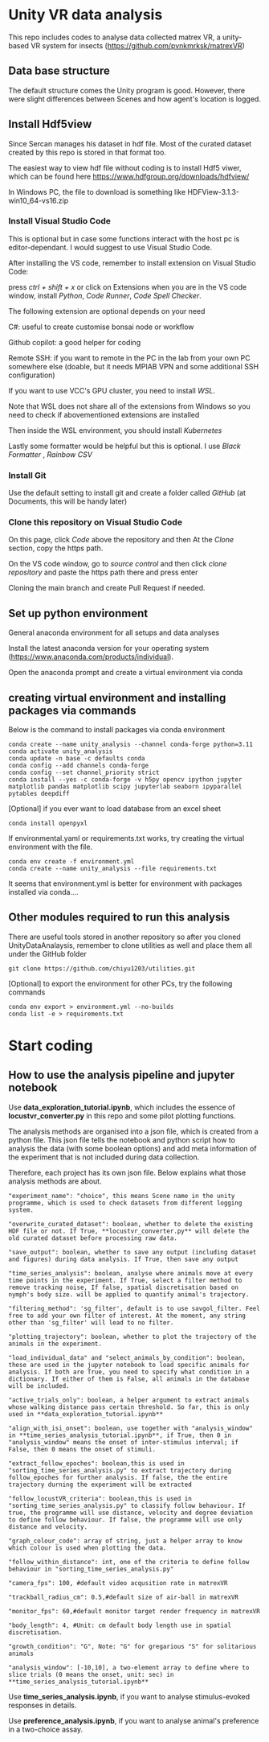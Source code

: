 # Unity VR data analysis

This repo includes codes to analyse data collected matrex VR, a unity-based VR system for insects (https://github.com/pvnkmrksk/matrexVR)

## Data base structure
The default structure comes the Unity program is good. However, there were slight differences between Scenes and how agent's location is logged.

## Install Hdf5view

Since Sercan manages his dataset in hdf file. Most of the curated dataset created by this repo is stored in that format too.

The easiest way to view hdf file without coding is to install Hdf5 viwer, which can be found here <https://www.hdfgroup.org/downloads/hdfview/>

In Windows PC, the file to download is something like HDFView-3.1.3-win10_64-vs16.zip

### Install Visual Studio Code

This is optional but in case some functions interact with the host pc is editor-dependant. I would suggest to use Visual Studio Code.

After installing the VS code, remember to install extension on Visual Studio Code: 

press *ctrl + shift + x* or click on Extensions when you are in the VS code window, install _Python_, _Code Runner_, *Code Spell Checker*.

The following extension are optional depends on your need

C#: useful to create customise bonsai node or workflow

Github copilot: a good helper for coding

Remote SSH: if you want to remote in the PC in the lab from your own PC somewhere else (doable, but it needs MPIAB VPN and some additional SSH configuration)

If you want to use VCC's GPU cluster, you need to install _WSL_.

Note that WSL does not share all of the extensions from Windows so you need to check if abovementioned extensions are installed

Then inside the WSL environment, you should install _Kubernetes_

Lastly some formatter would be helpful but this is optional. I use _Black Formatter_ , _Rainbow CSV_


### Install Git

Use the default setting to install git and create a folder called *GitHub* (at Documents, this will be handy later)


### Clone this repository on Visual Studio Code

On this page, click *Code* above the repository and then At the *Clone* section, copy the https path.

On the VS code window, go to *source control* and then click *clone repository* and paste the https path there and press enter

Cloning the main branch and create Pull Request if needed.

## Set up python environment

General anaconda environment for all setups and data analyses

Install the latest anaconda version for your operating system (https://www.anaconda.com/products/individual).

Open the anaconda prompt and create a virtual environment via conda

## creating virtual environment and installing packages via commands

Below is the command to install packages via conda environment 

```
conda create --name unity_analysis --channel conda-forge python=3.11
conda activate unity_analysis
conda update -n base -c defaults conda
conda config --add channels conda-forge
conda config --set channel_priority strict
conda install --yes -c conda-forge -v h5py opencv ipython jupyter matplotlib pandas matplotlib scipy jupyterlab seaborn ipyparallel pytables deepdiff
```
[Optional] if you ever want to load database from an excel sheet
```
conda install openpyxl
```

If environmental.yaml or requirements.txt works, try creating the virtual environment with the file.
```
conda env create -f environment.yml
conda create --name unity_analysis --file requirements.txt
```
It seems that environment.yml is better for environment with packages installed via conda....

## Other modules required to run this analysis

There are useful tools stored in another repository so after you cloned UnityDataAnalaysis, remember to clone utilities as well and place them all under the GitHub folder

```
git clone https://github.com/chiyu1203/utilities.git
```
[Optional] to export the environment for other PCs, try the following commands
```
conda env export > environment.yml --no-builds
conda list -e > requirements.txt
```
# Start coding

## How to use the analysis pipeline and jupyter notebook

Use **data_exploration_tutorial.ipynb**, which includes the essence of **locustvr_converter.py** in this repo and some pilot plotting functions.

The analysis methods are organised into a json file, which is created from a python file. This json file tells the notebook and python script how to analysis the data (with some boolean options) and add meta information of the experiment that is not included during data collection.

Therefore, each project has its own json file. Below explains what those analysis methods are about.

    "experiment_name": "choice", this means Scene name in the unity programme, which is used to check datasets from different logging system.

    "overwrite_curated_dataset": boolean, whether to delete the existing HDF file or not. If True, **locustvr_converter.py** will delete the old curated dataset before processing raw data.

    "save_output": boolean, whether to save any output (including dataset and figures) during data analysis. If True, then save any output

    "time_series_analysis": boolean, analyse where animals move at every time points in the experiment. If True, select a filter method to remove tracking noise, If false, spatial discretisation based on nymph's body size. will be applied to quantify animal's trajectory.
    
    "filtering_method": 'sg_filter', default is to use savgol_filter. Feel free to add your own filter of interest. At the moment, any string other than 'sg_filter' will lead to no filter. 
    
    "plotting_trajectory": boolean, whether to plot the trajectory of the animals in the experiment.

    "load_individual_data" and "select_animals_by_condition": boolean, these are used in the jupyter notebook to load specific animals for analysis. If both are True, you need to specify what condition in a dictionary. If either of them is False, all animals in the database will be included.

    "active_trials_only": boolean, a helper argument to extract animals whose walking distance pass certain threshold. So far, this is only used in **data_exploration_tutorial.ipynb**

    "align_with_isi_onset": boolean, use together with "analysis_window" in **time_series_analysis_tutorial.ipynb**, if True, then 0 in "analysis_window" means the onset of inter-stimulus interval; if False, then 0 means the onset of stimuli.

    "extract_follow_epoches": boolean,this is used in "sorting_time_series_analysis.py" to extract trajectory during follow_epoches for further analysis. If false, the the entire trajectory durning the experiment will be extracted
    
    "follow_locustVR_criteria": boolean,this is used in "sorting_time_series_analysis.py" to classify follow behaviour. If true, the programme will use distance, velocity and degree deviation to define follow behaviour. If false, the programme will use only distance and velocity.
    
    "graph_colour_code": array of string, just a helper array to know which colour is used when plotting the data.

    "follow_within_distance": int, one of the criteria to define follow behaviour in "sorting_time_series_analysis.py"

    "camera_fps": 100, #default video acqusition rate in matrexVR
    
    "trackball_radius_cm": 0.5,#default size of air-ball in matrexVR
    
    "monitor_fps": 60,#default monitor target render frequency in matrexVR
    
    "body_length": 4, #Unit: cm default body length use in spatial discretisation.
    
    "growth_condition": "G", Note: "G" for gregarious "S" for solitarious animals

    "analysis_window": [-10,10], a two-element array to define where to slice trials (0 means the onset, unit: sec) in **time_series_analysis_tutorial.ipynb**

Use **time_series_analysis.ipynb**, if you want to analyse stimulus-evoked responses in details.

Use **preference_analysis.ipynb**, if you want to analyse animal's preference in a two-choice assay.




